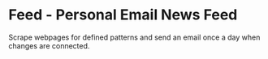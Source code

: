 # Feed - Personal Email News Feed

Scrape webpages for defined patterns and send an email once a day when changes
are connected.
